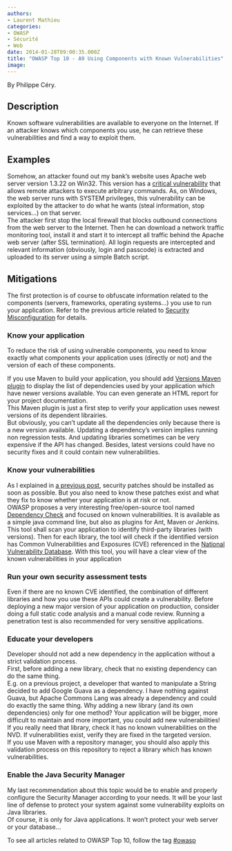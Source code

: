 ```yaml
---
authors:
- Laurent Mathieu
categories:
- OWASP
- Sécurité
- Web
date: 2014-01-28T09:00:35.000Z
title: "OWASP Top 10 - A9 Using Components with Known Vulnerabilities"
image: 
---
```


By Philippe Céry.


## Description

Known software vulnerabilities are available to everyone on the Internet. If an attacker knows which components you use, he can retrieve these vulnerabilities and find a way to exploit them.


## Examples

Somehow, an attacker found out my bank’s website uses Apache web server version 1.3.22 on Win32. This version has a [critical vulnerability](http://cve.mitre.org/cgi-bin/cvename.cgi?name=CVE-2002-0061 "CVE-2002-0061") that allows remote attackers to execute arbitrary commands. As, on Windows, the web server runs with SYSTEM privileges, this vulnerability can be exploited by the attacker to do what he wants (steal information, stop services…) on that server.  
 The attacker first stop the local firewall that blocks outbound connections from the web server to the Internet. Then he can download a network traffic monitoring tool, install it and start it to intercept all traffic behind the Apache web server (after SSL termination). All login requests are intercepted and relevant information (obviously, login and passcode) is extracted and uploaded to its server using a simple Batch script.


## Mitigations

The first protection is of course to obfuscate information related to the components (servers, frameworks, operating systems…) you use to run your application. Refer to the previous article related to [Security Misconfiguration](http://www.ipponusa.com/owasp-top-10-a5/ "OWASP Top 10 – A5 Security Misconfiguration") for details.

### Know your application

To reduce the risk of using vulnerable components, you need to know exactly what components your application uses (directly or not) and the version of each of these components.

If you use Maven to build your application, you should add [Versions Maven plugin](http://mojo.codehaus.org/versions-maven-plugin/ "Versions Maven plugin") to display the list of dependencies used by your application which have newer versions available. You can even generate an HTML report for your project documentation.  
 This Maven plugin is just a first step to verify your application uses newest versions of its dependent librairies.  
 But obviously, you can’t update all the dependencies only because there is a new version available. Updating a dependency’s version implies running non regression tests. And updating libraries sometimes can be very expensive if the API has changed. Besides, latest versions could have no security fixes and it could contain new vulnerabilities.

### Know your vulnerabilities

As I explained in [a previous post](http://www.ipponusa.com/owasp-top-10-a5/ "OWASP Top 10 – A5 Security Misconfiguration"), security patches should be installed as soon as possible. But you also need to know these patches exist and what they fix to know whether your application is at risk or not.  
 OWASP proposes a very interesting free/open-source tool named [Dependency Check](https://github.com/jeremylong/DependencyCheck "OWASP Dependency Check") and focused on known vulnerabilities. It is available as a simple java command line, but also as plugins for Ant, Maven or Jenkins.  
 This tool shall scan your application to identify third-party libraries (with versions). Then for each library, the tool will check if the identified version has Common Vulnerabilities and Exposures (CVE) referenced in the [National Vulnerability Database](https://nvd.nist.gov/ "National Vulnerability Database (NVD)"). With this tool, you will have a clear view of the known vulnerabilities in your application

### Run your own security assessment tests

Even if there are no known CVE identified, the combination of different libraries and how you use these APIs could create a vulnerability. Before deploying a new major version of your application on production, consider doing a full static code analysis and a manual code review. Running a penetration test is also recommended for very sensitive applications.

### Educate your developers

Developer should not add a new dependency in the application without a strict validation process.  
 First, before adding a new library, check that no existing dependency can do the same thing.  
 E.g. on a previous project, a developer that wanted to manipulate a String decided to add Google Guava as a dependency. I have nothing against Guava, but Apache Commons Lang was already a dependency and could do exactly the same thing. Why adding a new library (and its own dependencies) only for one method? Your application will be bigger, more difficult to maintain and more important, you could add new vulnerabilities!  
 If you really need that library, check it has no known vulnerabilities on the NVD. If vulnerabilities exist, verify they are fixed in the targeted version.  
 If you use Maven with a repository manager, you should also apply this validation process on this repository to reject a library which has known vulnerabilities.

### Enable the Java Security Manager

My last recommendation about this topic would be to enable and properly configure the Security Manager according to your needs. It will be your last line of defense to protect your system against some vulnerability exploits on Java libraries.  
 Of course, it is only for Java applications. It won’t protect your web server or your database…

To see all articles related to OWASP Top 10, follow the tag [#owasp](http://www.ipponusa.com/tag/owasp/ "OWASP Top 10")
